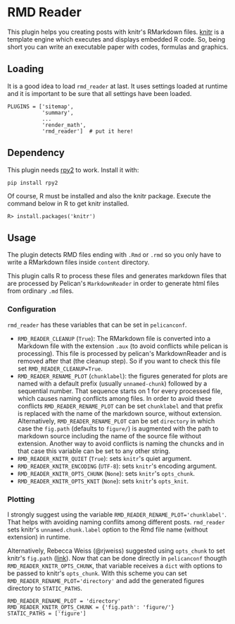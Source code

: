 # RMD Reader

This plugin helps you creating posts with knitr's RMarkdown files.
[knitr](http://yihui.name/knitr/) is a template engine which executes and displays embedded R code.
So, being short you can write an executable paper with codes, formulas and graphics.

## Loading

It is a good idea to load `rmd_reader` at last.
It uses settings loaded at runtime and it is important to be sure that all settings have been loaded.

```
PLUGINS = ['sitemap',
           'summary',
           ...
           'render_math',
           'rmd_reader']  # put it here!
```

## Dependency

This plugin needs [rpy2](https://pypi.python.org/pypi/rpy2) to work.
Install it with:

```
pip install rpy2
```

Of course, R must be installed and also the knitr package.
Execute the command below in R to get knitr installed.

```
R> install.packages('knitr')
```

## Usage

The plugin detects RMD files ending with `.Rmd` or `.rmd` so you only have to write a RMarkdown files inside `content` directory.

This plugin calls R to process these files and generates markdown files that are processed by Pelican's `MarkdownReader` in order to generate html files from ordinary `.md` files.

### Configuration

`rmd_reader` has these variables that can be set in `pelicanconf`.

- `RMD_READER_CLEANUP` (`True`): The RMarkdown file is converted into a Markdown file with the extension `.aux` (to avoid conflicts while pelican is processing). This file is processed by pelican's MarkdownReader and is removed after that (the cleanup step). So if you want to check this file set `RMD_READER_CLEANUP=True`.
- `RMD_READER_RENAME_PLOT` (`chunklabel`): the figures generated for plots are named with a default prefix (usually `unnamed-chunk`) followed by a sequential number. That sequence starts on 1 for every processed file, which causes naming conflicts among files. In order to avoid these conflicts `RMD_READER_RENAME_PLOT` can be set `chunklabel` and that prefix is replaced with the name of the markdown source, without extension. Alternatively, `RMD_READER_RENAME_PLOT` can be set `directory` in which case the `fig.path` (defaults to `figure/`) is augmented with the path to markdown source including the name of the source file without extension.  Another way to avoid conflicts is naming the chuncks and in that case this variable can be set to any other string.
- `RMD_READER_KNITR_QUIET` (`True`): sets `knitr`'s quiet argument.
- `RMD_READER_KNITR_ENCODING` (`UTF-8`): sets `knitr`'s encoding argument.
- `RMD_READER_KNITR_OPTS_CHUNK` (`None`): sets `knitr`'s `opts_chunk`.
- `RMD_READER_KNITR_OPTS_KNIT` (`None`): sets `knitr`'s `opts_knit`.


### Plotting

I strongly suggest using the variable `RMD_READER_RENAME_PLOT='chunklabel'`.
That helps with avoiding naming conflits among different posts.
`rmd_reader` sets knitr's `unnamed.chunk.label` option to the Rmd file name (without extension) in runtime.

Alternatively, Rebecca Weiss (@rjweiss) suggested using `opts_chunk` to set knitr's `fig.path` ([link](http://rjweiss.github.io/articles/2014_08_25/testing-rmarkdown-integration/)).
Now that can be done directly in `pelicanconf` thougth `RMD_READER_KNITR_OPTS_CHUNK`, that variable receives a `dict` with options to be passed to knitr's `opts_chunk`. With this scheme you can set `RMD_READER_RENAME_PLOT='directory'` and add the generated figures directory to `STATIC_PATHS`.

```
RMD_READER_RENAME_PLOT = 'directory'
RMD_READER_KNITR_OPTS_CHUNK = {'fig.path': 'figure/'}
STATIC_PATHS = ['figure']
```

